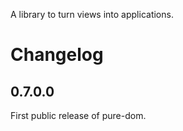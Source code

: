 A library to turn views into applications.

# Changelog

## 0.7.0.0

First public release of pure-dom.